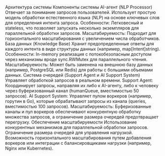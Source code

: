 Архитектура системы
Компоненты системы
AI-агент (NLP Processor)
Отвечает за понимание запросов пользователей. Использует простую модель обработки естественного языка (NLP) на основе ключевых слов для определения интента запроса.
Особенности: Легковесный и stateless, что позволяет запускать несколько экземпляров для параллельной обработки запросов.
Масштабируемость: Подходит для горизонтального масштабирования с увеличением числа обработчиков.
База данных (Knowledge Base)
Хранит предопределенные ответы для каждого интента в виде структуры данных (например, map[Intent]string).
Особенности: In-memory реализация с потокобезопасным доступом через механизмы вроде sync.RWMutex для параллельного чтения.
Масштабируемость: Может быть заменена на внешнюю базу данных (например, PostgreSQL или Redis) для работы с большими объемами данных.
Система очередей (Support Agent и AI Support System)
Управляет обработкой запросов в реальном времени.
Support Agent: Координирует запросы, направляя их либо к AI-агенту, либо к человеку через буферизованный канал (humanQueue, вместимостью 50 запросов).
AI Support System: Управляет пулом воркеров (например, горутин в Go), которые обрабатывают запросы из канала (queries, вместимостью 100 запросов).
Масштабируемость: Буферизованные каналы и пул воркеров обеспечивают конкурентную обработку множества запросов, а ограничение размера очередей предотвращает перегрузку.
Обеспечение масштабируемости
Использование конкурентных механизмов для параллельной обработки запросов.
Ограничение размера очередей для управления нагрузкой.
Возможность горизонтального масштабирования путем добавления воркеров или интеграции с балансировщиками нагрузки (например, Nginx или Kubernetes).


